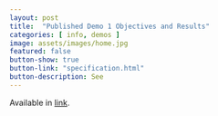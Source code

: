 ```yaml
---
layout: post
title:  "Published Demo 1 Objectives and Results"
categories: [ info, demos ]
image: assets/images/home.jpg
featured: false
button-show: true
button-link: "specification.html"
button-description: See
---
```


Available in <a href="{{site.baseurl}}/specification.html">link</a>.<br>
